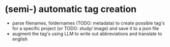 # (semi-) automatic tag creation
- parse filenames, foldernames (TODO: metadata) to create possible tag's for a specific project (or TODO: study/ image) and save it to a json file
- augment the tag's using LLM to write out abbreviations and translate to english 